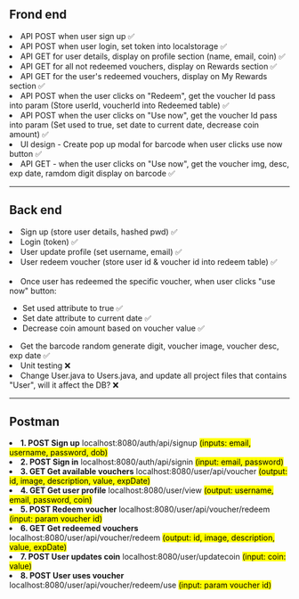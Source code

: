 <h2>Frond end</h2>
<li>API POST when user sign up &#9989;</li>
<li>API POST when user login, set token into localstorage &#9989;</li>
<li>API GET for user details, display on profile section (name, email, coin) &#9989;</li>
<li>API GET for all not redeemed vouchers, display on Rewards section &#9989;</li>
<li>API GET for the user's redeemed vouchers, display on My Rewards section &#9989;</li>
<li>API POST when the user clicks on "Redeem", get the voucher Id pass into param (Store userId, voucherId into Redeemed table) &#9989;</li>
<li>API POST when the user clicks on "Use now", get the voucher Id pass into param (Set used to true, set date to current date, decrease coin amount) &#9989;</li>
<li>UI design - Create pop up modal for barcode when user clicks use now button &#9989;</li>
<li>API GET - when the user clicks on "Use now", get the voucher img, desc, exp date, ramdom digit display on barcode &#9989;</li>

<hr>

<h2>Back end</h2>
<li>Sign up (store user details, hashed pwd) &#9989;</li>
<li>Login (token) &#9989;</li>
<li>User update profile (set username, email) &#9989;</li>
<li>User redeem voucher (store user id & voucher id into redeem table) &#9989;</li>
<br/>

<li>Once user has redeemed the specific voucher, when user clicks "use now" button:</li>
<ul>
  <li>Set used attribute to true &#9989;</li>
  <li>Set date attribute to current date &#9989;</li>
  <li>Decrease coin amount based on voucher value &#9989;</li>
</ul>

<li>Get the barcode random generate digit, voucher image, voucher desc, exp date &#9989;</li>
<li>Unit testing &#10060;</li>
<li>Change User.java to Users.java, and update all project files that contains "User", will it affect the DB? &#10060;</li>

<hr>

<h2>Postman</h2>
<li><b>1. POST Sign up</b> localhost:8080/auth/api/signup <mark>(inputs: email, username, password, dob)</mark></li>
<li><b>2. POST Sign in</b> localhost:8080/auth/api/signin <mark>(input: email, password)</mark></li>
<li><b>3. GET Get available vouchers</b> localhost:8080/user/api/voucher <mark>(output: id, image, description, value, expDate)</mark></li>
<li><b>4. GET Get user profile</b> localhost:8080/user/view <mark>(output: username, email, password, coin)</mark></li>
<li><b>5. POST Redeem voucher</b> localhost:8080/user/api/voucher/redeem <mark>(input: param voucher id)</mark></li>
<li><b>6. GET Get redeemed vouchers</b> localhost:8080/user/api/voucher/redeem <mark>(output: id, image, description, value, expDate)</mark></li>
<li><b>7. POST User updates coin</b> localhost:8080/user/updatecoin <mark>(input: coin: value)</mark></li>
<li><b>8. POST User uses voucher</b> localhost:8080/user/api/voucher/redeem/use <mark>(input: param voucher id)</mark></li>
